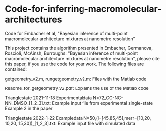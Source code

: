 # Code-for-inferring-macromolecular-architectures
Code for Embacher et al, "Bayesian inference of multi-point macromolecular architecture mixtures at nanometre resolution"

This project contains the algorithm presented in Embacher, Germanova, Roscioli, McAinsh, Burroughs: "Bayesian inference of multi-point macromolecular architecture mixtures at nanometre resolution", please cite this paper, if you use the code for your work.
The following files are contained:

 getgeometry_v2.m, rungetgeometry_v2.m: Files with the Matlab code
 
 Readme_for_getgeometry_v2.pdf: Explains the use of the Matlab code
 
 Trianglestate 2021-11-18 Experimentaldata N=72_CC-NC-NN_DMSO_[1_2_3].txt: Example input file from experimental single-state Example 2 in the paper
 
 Trianglestate 2022-1-22 Exampledata N=50,(l=[45,85,45],merr=[10,20, 10,20, 15,30])_[1_2_3].txt: Example input file with simulated data
